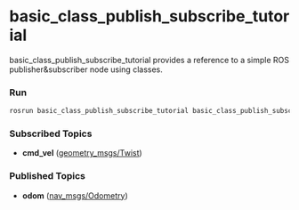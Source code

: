 # basic_class_publish_subscribe_tutorial

basic_class_publish_subscribe_tutorial provides a reference to a simple ROS publisher&subscriber node using classes.

### Run

```bash
rosrun basic_class_publish_subscribe_tutorial basic_class_publish_subscribe_node
```

### Subscribed Topics
- **cmd_vel** ([geometry_msgs/Twist](http://docs.ros.org/en/melodic/api/geometry_msgs/html/msg/Twist.html))

### Published Topics
- **odom** ([nav_msgs/Odometry](http://docs.ros.org/en/noetic/api/nav_msgs/html/msg/Odometry.html))
